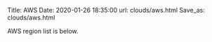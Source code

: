 Title: AWS
Date: 2020-01-26 18:35:00
url: clouds/aws.html
Save_as: clouds/aws.html

AWS region list is below.
